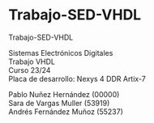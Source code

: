 # Trabajo-SED-VHDL

Trabajo-SED-VHDL

Sistemas Electrónicos Digitales <br>
Trabajo VHDL <br>
Curso 23/24 <br>
Placa de desarrollo: Nexys 4 DDR Artix-7 <br>

Pablo Nuñez Hernández (00000) <br>
Sara de Vargas Muller (53919) <br>
Andrés Fernández Muñoz (55237) <br>
